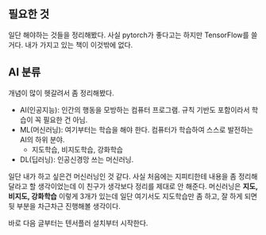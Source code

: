 ## 필요한 것

일단 해야하는 것들을 정리해봤다. 사실 pytorch가 좋다고는 하지만 TensorFlow를 쓸 거다. 내가 가지고 있는 책이 이것밖에 없다.

## AI 분류
개념이 많이 헷갈려서 좀 정리해봤다.
- AI(인공지능): 인간의 행동을 모방하는 컴퓨터 프로그램. 규칙 기반도 포함이라서 학습이 꼭 필요한 건 아님.
- ML(머신러닝): 여기부터는 학습을 해야 한다. 컴퓨터가 학습하여 스스로 발전하는 AI의 하위 분야.
    - 지도학습, 비지도학습, 강화학습
- DL(딥러닝): 인공신경망 쓰는 머신러닝.

일단 내가 하고 싶은건 머신러닝인 것 같다. 사실 처음에는 지피티한테 내용을 좀 정리해달라고 할 생각이었는데 이 친구가 생각보다 정리를 제대로 안 해준다. 머신러닝은 **지도, 비지도, 강화학습** 이렇게 3개가 있는데 일단 여기서도 지도학습만 좀 하고, 잘 하게 되면 뒷 부분을 차근차근 진행해볼 생각이다.

바로 다음 글부터는 텐서플러 설치부터 시작한다.
